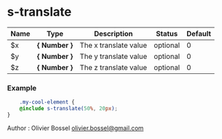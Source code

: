 # s-translate




Name  |  Type  |  Description  |  Status  |  Default
------------  |  ------------  |  ------------  |  ------------  |  ------------
$x  |  **{ Number }**  |  The x translate value  |  optional  |  0
$y  |  **{ Number }**  |  The y translate value  |  optional  |  0
$z  |  **{ Number }**  |  The z translate value  |  optional  |  0

### Example
```scss
	.my-cool-element {
	@include s-translate(50%, 20px);
}
```
Author : Olivier Bossel <olivier.bossel@gmail.com>